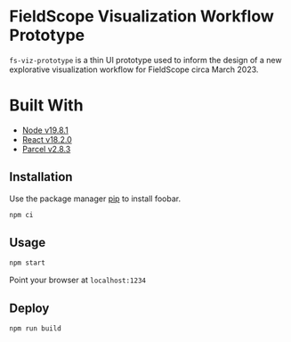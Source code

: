 # FieldScope Visualization Workflow Prototype

`fs-viz-prototype` is a thin UI prototype used to inform the design of a new explorative visualization workflow for FieldScope circa March 2023.


# Built With

* [Node v19.8.1]()
* [React v18.2.0]()
* [Parcel v2.8.3](https://parceljs.org/)



## Installation

Use the package manager [pip](https://pip.pypa.io/en/stable/) to install foobar.

```bash
npm ci
```


## Usage

```bash
npm start
```

Point your browser at `localhost:1234`


## Deploy

```bash
npm run build
```